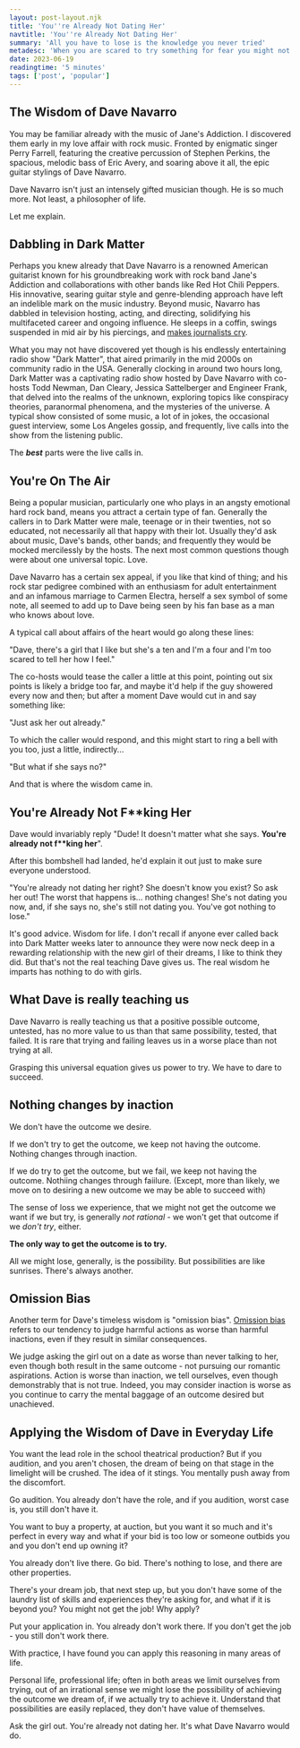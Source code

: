 ```yaml
---
layout: post-layout.njk
title: 'You''re Already Not Dating Her'
navtitle: 'You''re Already Not Dating Her'
summary: 'All you have to lose is the knowledge you never tried'
metadesc: 'When you are scared to try something for fear you might not achieve what you want, remember that you already do not have that thing. There is nothing to lose. There is only the possibility of success.'
date: 2023-06-19
readingtime: '5 minutes'
tags: ['post', 'popular']
---
```

## The Wisdom of Dave Navarro

You may be familiar already with the music of Jane's Addiction. I discovered them early in my love affair with rock music. Fronted by enigmatic singer Perry Farrell, featuring the creative percussion of Stephen Perkins, the spacious, melodic bass of Eric Avery, and soaring above it all, the epic guitar stylings of Dave Navarro.

Dave Navarro isn't just an intensely gifted musician though. He is so much more. Not least, a philosopher of life.

Let me explain.<!-- excerpt -->

## Dabbling in Dark Matter

Perhaps you knew already that Dave Navarro is a renowned American guitarist known for his groundbreaking work with rock band Jane's Addiction and collaborations with other bands like Red Hot Chili Peppers. His innovative, searing guitar style and genre-blending approach have left an indelible mark on the music industry. Beyond music, Navarro has dabbled in television hosting, acting, and directing, solidifying his multifaceted career and ongoing influence. He sleeps in a coffin, swings suspended in mid air by his piercings, and [makes journalists cry](https://www.laweekly.com/dave-navarro-made-me-cry/).

What you may not have discovered yet though is his endlessly entertaining radio show "Dark Matter", that aired primarily in the mid 2000s on community radio in the USA. Generally clocking in around two hours long, Dark Matter was a captivating radio show hosted by Dave Navarro with co-hosts Todd Newman, Dan Cleary, Jessica Sattelberger and Engineer Frank, that delved into the realms of the unknown, exploring topics like conspiracy theories, paranormal phenomena, and the mysteries of the universe. A typical show consisted of some music, a lot of in jokes, the occasional guest interview, some Los Angeles gossip, and frequently, live calls into the show from the listening public.

The ***best*** parts were the live calls in.

## You're On The Air

Being a popular musician, particularly one who plays in an angsty emotional hard rock band, means you attract a certain type of fan. Generally the callers in to Dark Matter were male, teenage or in their twenties, not so educated, not necessarily all that happy with their lot. Usually they'd ask about music, Dave's bands, other bands; and frequently they would be mocked mercilessly by the hosts. The next most common questions though were about one universal topic. Love.

Dave Navarro has a certain sex appeal, if you like that kind of thing; and his rock star pedigree combined with an enthusiasm for adult entertainment and an infamous marriage to Carmen Electra, herself a sex symbol of some note, all seemed to add up to Dave being seen by his fan base as a man who knows about love.

A typical call about affairs of the heart would go along these lines:

"Dave, there's a girl that I like but she's a ten and I'm a four and I'm too scared to tell her how I feel."

The co-hosts would tease the caller a little at this point, pointing out six points is likely a bridge too far, and maybe it'd help if the guy showered every now and then; but after a moment Dave would cut in and say something like:

"Just ask her out already."

To which the caller would respond, and this might start to ring a bell with you too, just a little, indirectly...

"But what if she says no?"

And that is where the wisdom came in.

## You're Already Not F**king Her

Dave would invariably reply "Dude! It doesn't matter what she says. **You're already not f\*\*king her**".

After this bombshell had landed, he'd explain it out just to make sure everyone understood. 

"You're already not dating her right? She doesn't know you exist? So ask her out! The worst that happens is... nothing changes! She's not dating you now, and, if she says no, she's still not dating you. You've got nothing to lose."

It's good advice. Wisdom for life. I don't recall if anyone ever called back into Dark Matter weeks later to announce they were now neck deep in a rewarding relationship with the new girl of their dreams, I like to think they did. But that's not the real teaching Dave gives us. The real wisdom he imparts has nothing to do with girls.

## What Dave is really teaching us

Dave Navarro is really teaching us that a positive possible outcome, untested, has no more value to us than that same possibility, tested, that failed. It is rare that trying and failing leaves us in a worse place than not trying at all. 

Grasping this universal equation gives us power to try. We have to dare to succeed.

## Nothing changes by inaction

We don't have the outcome we desire. 

If we don't try to get the outcome, we keep not having the outcome. Nothing changes through inaction.

If we do try to get the outcome, but we fail, we keep not having the outcome. Nothiing changes through faiilure. (Except, more than likely, we move on to desiring a new outcome we may be able to succeed with)

The sense of loss we experience, that we might not get the outcome we want if we but try, is generally *not rational* - we won't get that outcome if we *don't try*, either. 

**The only way to get the outcome is to try.**

All we might lose, generally, is the possibility. But possibilities are like sunrises. There's always another.

## Omission Bias

Another term for Dave's timeless wisdom is "omission bias". [Omission bias](https://thedecisionlab.com/biases/omission-bias) refers to our tendency to judge harmful actions as worse than harmful inactions, even if they result in similar consequences. 

We judge asking the girl out on a date as worse than never talking to her, even though both result in the same outcome - not pursuing our romantic aspirations. Action is worse than inaction, we tell ourselves, even though demonstrably that is not true. Indeed, you may consider inaction is worse as you continue to carry the mental baggage of an outcome desired but unachieved.

## Applying the Wisdom of Dave in Everyday Life

You want the lead role in the school theatrical production? But if you audition, and you aren't chosen, the dream of being on that stage in the limelight will be crushed. The idea of it stings. You mentally push away from the discomfort. 

Go audition. You already don't have the role, and if you audition, worst case is, you still don't have it.

You want to buy a property, at auction, but you want it so much and it's perfect in every way and what if your bid is too low or someone outbids you and you don't end up owning it? 

You already don't live there. Go bid. There's nothing to lose, and there are other properties.

There's your dream job, that next step up, but you don't have some of the laundry list of skills and experiences they're asking for, and what if it is beyond you? You might not get the job! Why apply?

Put your application in. You already don't work there. If you don't get the job - you still don't work there.

With practice, I have found you can apply this reasoning in many areas of life. 

Personal life, professional life; often in both areas we limit ourselves from trying, out of an irrational sense we might lose the possibility of achieving the outcome we dream of, if we actually try to achieve it. Understand that possibilities are easily replaced, they don't have value of themselves.

Ask the girl out. You're already not dating her. It's what Dave Navarro would do.


